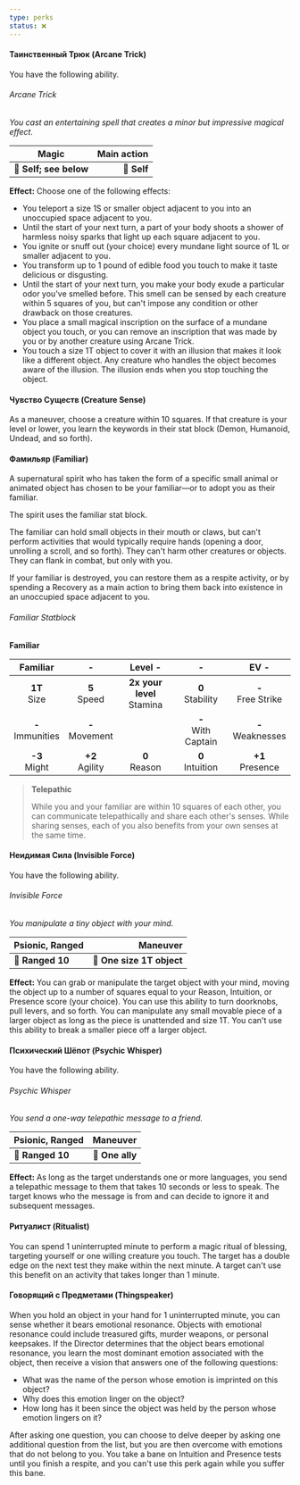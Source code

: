 ```yaml
---
type: perks
status: ❌
---
```

#### Таинственный Трюк (Arcane Trick)

You have the following ability.

###### Arcane Trick

*You cast an entertaining spell that creates a minor but impressive magical effect.*

| **Magic**              | **Main action** |
| ---------------------- | --------------: |
| **📏 Self; see below** |     **🎯 Self** |

**Effect:** Choose one of the following effects:

- You teleport a size 1S or smaller object adjacent to you into an unoccupied space adjacent to you.
- Until the start of your next turn, a part of your body shoots a shower of harmless noisy sparks that light up each square adjacent to you.
- You ignite or snuff out (your choice) every mundane light source of 1L or smaller adjacent to you.
- You transform up to 1 pound of edible food you touch to make it taste delicious or disgusting.
- Until the start of your next turn, you make your body exude a particular odor you've smelled before. This smell can be sensed by each creature within 5 squares of you, but can't impose any condition or other drawback on those creatures.
- You place a small magical inscription on the surface of a mundane object you touch, or you can remove an inscription that was made by you or by another creature using Arcane Trick.
- You touch a size 1T object to cover it with an illusion that makes it look like a different object. Any creature who handles the object becomes aware of the illusion. The illusion ends when you stop touching the object.


#### Чувство Существ (Creature Sense)

As a maneuver, choose a creature within 10 squares. If that creature is your level or lower, you learn the keywords in their stat block (Demon, Humanoid, Undead, and so forth).



#### Фамильяр (Familiar)

A supernatural spirit who has taken the form of a specific small animal or animated object has chosen to be your familiar—or to adopt you as their familiar.

The spirit uses the familiar stat block.

The familiar can hold small objects in their mouth or claws, but can't perform activities that would typically require hands (opening a door, unrolling a scroll, and so forth). They can't harm other creatures or objects. They can flank in combat, but only with you.

If your familiar is destroyed, you can restore them as a respite activity, or by spending a Recovery as a main action to bring them back into existence in an unoccupied space adjacent to you.

###### Familiar Statblock

**Familiar**

|       Familiar        |          -          |            Level -             |            -            |          EV -          |
| :-------------------: | :-----------------: | :----------------------------: | :---------------------: | :--------------------: |
|   **1T**<br/> Size    |  **5**<br/> Speed   | **2x your level**<br/> Stamina |  **0**<br/> Stability   | **-**<br/> Free Strike |
| **-**<br/> Immunities | **-**<br/> Movement |                                | **-**<br/> With Captain | **-**<br/> Weaknesses  |
|   **-3**<br/> Might   | **+2**<br/> Agility |       **0**<br/> Reason        |  **0**<br/> Intuition   |  **+1**<br/> Presence  |

<!-- -->
> **Telepathic**
>
> While you and your familiar are within 10 squares of each other, you can communicate telepathically and share each other's senses. While sharing senses, each of you also benefits from your own senses at the same time.



#### Неидимая Сила (Invisible Force)

You have the following ability.

###### Invisible Force

*You manipulate a tiny object with your mind.*

| **Psionic, Ranged** |              **Maneuver** |
| ------------------- | ------------------------: |
| **📏 Ranged 10**    | **🎯 One size 1T object** |

**Effect:** You can grab or manipulate the target object with your mind, moving the object up to a number of squares equal to your Reason, Intuition, or Presence score (your choice). You can use this ability to turn doorknobs, pull levers, and so forth. You can manipulate any small movable piece of a larger object as long as the piece is unattended and size 1T. You can't use this ability to break a smaller piece off a larger object.



#### Психический Шёпот (Psychic Whisper)

You have the following ability.

###### Psychic Whisper

*You send a one-way telepathic message to a friend.*

| **Psionic, Ranged** |    **Maneuver** |
| ------------------- | --------------: |
| **📏 Ranged 10**    | **🎯 One ally** |

**Effect:** As long as the target understands one or more languages, you send a telepathic message to them that takes 10 seconds or less to speak. The target knows who the message is from and can decide to ignore it and subsequent messages.


#### Ритуалист (Ritualist)

You can spend 1 uninterrupted minute to perform a magic ritual of blessing, targeting yourself or one willing creature you touch. The target has a double edge on the next test they make within the next minute. A target can't use this benefit on an activity that takes longer than 1 minute.


#### Говорящий с Предметами (Thingspeaker)

When you hold an object in your hand for 1 uninterrupted minute, you can sense whether it bears emotional resonance. Objects with emotional resonance could include treasured gifts, murder weapons, or personal keepsakes. If the Director determines that the object bears emotional resonance, you learn the most dominant emotion associated with the object, then receive a vision that answers one of the following questions:

- What was the name of the person whose emotion is imprinted on this object?
- Why does this emotion linger on the object?
- How long has it been since the object was held by the person whose emotion lingers on it?

After asking one question, you can choose to delve deeper by asking one additional question from the list, but you are then overcome with emotions that do not belong to you. You take a bane on Intuition and Presence tests until you finish a respite, and you can't use this perk again while you suffer this bane.




